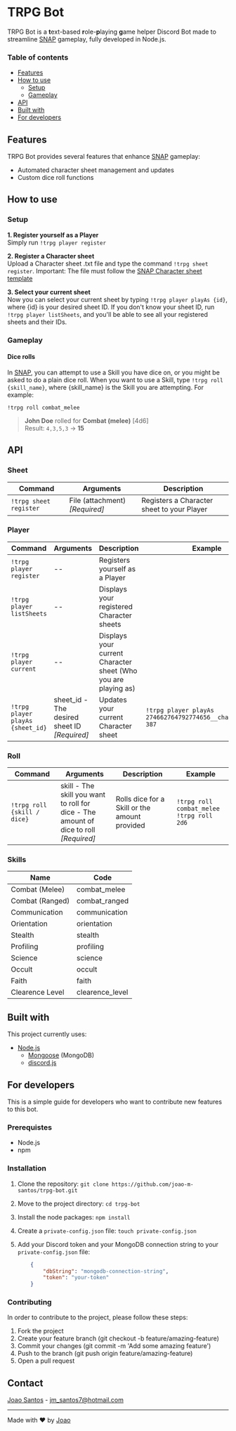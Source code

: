 # TRPG Bot

TRPG Bot is a **t**ext-based **r**ole-**p**laying **g**ame helper Discord Bot made to streamline [SNAP](mailto:guilherme0portela@gmail.com) gameplay, fully developed in Node.js.

### Table of contents

-   [Features](#features)
-   [How to use](#how-to-use)
    -   [Setup](#setup)
    -   [Gameplay](#gameplay)
-   [API](#api)
-   [Built with](#built-with)
-   [For developers](#for-developers)

## Features

TRPG Bot provides several features that enhance [SNAP](mailto:guilherme0portela@gmail.com) gameplay:

-   Automated character sheet management and updates
-   Custom dice roll functions

## How to use

### Setup

**1.  Register yourself as a Player**\
    Simply run `!trpg player register`

**2.  Register a Character sheet**\
    Upload a Character sheet .txt file and type the command `!trpg sheet register`.
    Important: The file must follow the [SNAP Character sheet template](https://github.com/joao-m-santos/trpg-bot/blob/master/sample_sheet.txt)

**3.  Select your current sheet**\
    Now you can select your current sheet by typing `!trpg player playAs {id}`, where {id} is your desired sheet ID. If you don't know your sheet ID, run `!trpg player listSheets`, and you'll be able to see all your registered sheets and their IDs.

### Gameplay

#### Dice rolls

In [SNAP](mailto:guilherme0portela@gmail.com), you can attempt to use a Skill you have dice on, or you might be asked to do a plain dice roll.
When you want to use a Skill, type `!trpg roll {skill_name}`, where {skill_name} is the Skill you are attempting. For example:

`!trpg roll combat_melee`

> **John Doe** rolled for **Combat (melee)** [4d6]\
> Result: `4,3,5,3` → **15**

## API

### Sheet

| Command                | Arguments                      | Description                                |
| ---------------------- | ------------------------------ | ------------------------------------------ |
| `!trpg sheet register` | File (attachment) _[Required]_ | Registers a Character sheet to your Player |

### Player

| Command                          | Arguments                                     | Description                                                    | Example                                                     |
| -------------------------------- | --------------------------------------------- | -------------------------------------------------------------- | ----------------------------------------------------------- |
| `!trpg player register`          | --                                            | Registers yourself as a Player                                 |
| `!trpg player listSheets`        | --                                            | Displays your registered Character sheets                      |
| `!trpg player current`           | --                                            | Displays your current Character sheet (Who you are playing as) |
| `!trpg player playAs {sheet_id}` | sheet_id - The desired sheet ID *[Required]* | Updates your current Character sheet                           | `!trpg player playAs 274662764792774656__charsheet.txt-387` |

### Roll

| Command                     | Arguments                                                                     | Description                                   | Example                                         |
| --------------------------- | ----------------------------------------------------------------------------- | --------------------------------------------- | ----------------------------------------------- |
| `!trpg roll {skill / dice}` | skill - The skill you want to roll for <br> dice - The amount of dice to roll <br> *[Required]* | Rolls dice for a Skill or the amount provided | `!trpg roll combat_melee` <br> `!trpg roll 2d6` |

### Skills

| Name            | Code            |
| --------------- | --------------- |
| Combat (Melee)  | combat_melee    |
| Combat (Ranged) | combat_ranged   |
| Communication   | communication   |
| Orientation     | orientation     |
| Stealth         | stealth         |
| Profiling       | profiling       |
| Science         | science         |
| Occult          | occult          |
| Faith           | faith           |
| Clearence Level | clearence_level |

## Built with

This project currently uses:

-   [Node.js](https://nodejs.org/)
    -   [Mongoose](https://mongoosejs.com/) (MongoDB)
    -   [discord.js](https://discord.js.org/)

## For developers

This is a simple guide for developers who want to contribute new features to this bot.

### Prerequistes

-   Node.js
-   npm

### Installation

1.  Clone the repository:
    `git clone https://github.com/joao-m-santos/trpg-bot.git`

2.  Move to the project directory:
    `cd trpg-bot`

3.  Install the node packages:
    `npm install`

4.  Create a `private-config.json` file:
    `touch private-config.json`

5.  Add your Discord token and your MongoDB connection string to your `private-config.json` file:
    ```json
        {
            "dbString": "mongodb-connection-string",
            "token": "your-token"
        }
    ```

### Contributing

In order to contribute to the project, please follow these steps:

1.  Fork the project
2.  Create your feature branch (git checkout -b feature/amazing-feature)
3.  Commit your changes (git commit -m 'Add some amazing feature')
4.  Push to the branch (git push origin feature/amazing-feature)
5.  Open a pull request

## Contact

[Joao Santos](https://joao-m-santos.github.io/) - [jm_santos7@hotmail.com](mailto:jm_santos7@hotmail.com)

***

Made with ❤ by [Joao](https://joao-m-santos.github.io/)
